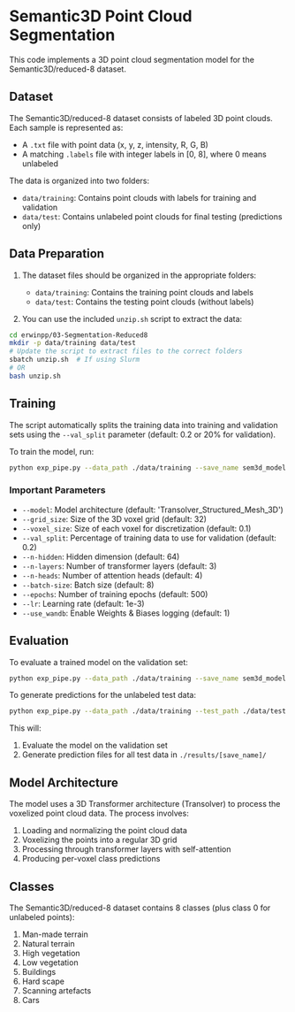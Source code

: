 # Semantic3D Point Cloud Segmentation

This code implements a 3D point cloud segmentation model for the Semantic3D/reduced-8 dataset.

## Dataset

The Semantic3D/reduced-8 dataset consists of labeled 3D point clouds. Each sample is represented as:

- A `.txt` file with point data (x, y, z, intensity, R, G, B)
- A matching `.labels` file with integer labels in [0, 8], where 0 means unlabeled

The data is organized into two folders:
- `data/training`: Contains point clouds with labels for training and validation
- `data/test`: Contains unlabeled point clouds for final testing (predictions only)

## Data Preparation

1. The dataset files should be organized in the appropriate folders:
   - `data/training`: Contains the training point clouds and labels
   - `data/test`: Contains the testing point clouds (without labels)
   
2. You can use the included `unzip.sh` script to extract the data:

```bash
cd erwinpp/03-Segmentation-Reduced8
mkdir -p data/training data/test
# Update the script to extract files to the correct folders
sbatch unzip.sh  # If using Slurm
# OR
bash unzip.sh
```

## Training

The script automatically splits the training data into training and validation sets using the `--val_split` parameter (default: 0.2 or 20% for validation).

To train the model, run:

```bash
python exp_pipe.py --data_path ./data/training --save_name sem3d_model
```

### Important Parameters

- `--model`: Model architecture (default: 'Transolver_Structured_Mesh_3D')
- `--grid_size`: Size of the 3D voxel grid (default: 32)
- `--voxel_size`: Size of each voxel for discretization (default: 0.1)
- `--val_split`: Percentage of training data to use for validation (default: 0.2)
- `--n-hidden`: Hidden dimension (default: 64)
- `--n-layers`: Number of transformer layers (default: 3)
- `--n-heads`: Number of attention heads (default: 4)
- `--batch-size`: Batch size (default: 8)
- `--epochs`: Number of training epochs (default: 500)
- `--lr`: Learning rate (default: 1e-3)
- `--use_wandb`: Enable Weights & Biases logging (default: 1)

## Evaluation

To evaluate a trained model on the validation set:

```bash
python exp_pipe.py --data_path ./data/training --save_name sem3d_model --eval 1
```

To generate predictions for the unlabeled test data:

```bash
python exp_pipe.py --data_path ./data/training --test_path ./data/test --save_name sem3d_model --eval 1 --test_on_unlabeled 1
```

This will:
1. Evaluate the model on the validation set
2. Generate prediction files for all test data in `./results/[save_name]/`

## Model Architecture

The model uses a 3D Transformer architecture (Transolver) to process the voxelized point cloud data. The process involves:

1. Loading and normalizing the point cloud data
2. Voxelizing the points into a regular 3D grid
3. Processing through transformer layers with self-attention
4. Producing per-voxel class predictions

## Classes

The Semantic3D/reduced-8 dataset contains 8 classes (plus class 0 for unlabeled points):

1. Man-made terrain
2. Natural terrain
3. High vegetation
4. Low vegetation
5. Buildings
6. Hard scape
7. Scanning artefacts
8. Cars 